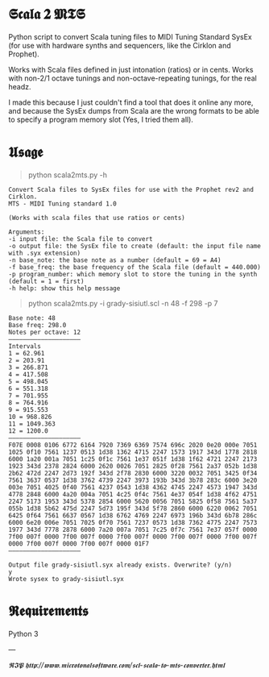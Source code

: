 # 𝕾𝖈𝖆𝖑𝖆 𝟐 𝕸𝕿𝕾

Python script to convert Scala tuning files to MIDI Tuning Standard SysEx (for use with hardware synths and sequencers, like the Cirklon and Prophet).

Works with Scala files defined in just intonation (ratios) or in cents. Works with non-2/1 octave tunings and non-octave-repeating tunings, for the real headz.

I made this because I just couldn't find a tool that does it online any more, and because the SysEx dumps from Scala are the wrong formats to be able to specify a program memory slot (Yes, I tried them all).

# 𝖀𝖘𝖆𝖌𝖊

> python scala2mts.py -h

```
Convert Scala files to SysEx files for use with the Prophet rev2 and Cirklon.
MTS - MIDI Tuning standard 1.0

(Works with scala files that use ratios or cents)

Arguments:
-i input file: the Scala file to convert
-o output file: the SysEx file to create (default: the input file name with .syx extension)
-n base_note: the base note as a number (default = 69 = A4)
-f base_freq: the base frequency of the Scala file (default = 440.000)
-p program_number: which memory slot to store the tuning in the synth (default = 1 = first)
-h help: show this help message
```

> python scala2mts.py -i grady-sisiutl.scl -n 48 -f 298 -p 7

```
Base note: 48
Base freq: 298.0
Notes per octave: 12
————————————————————
Intervals
1 = 62.961
2 = 203.91
3 = 266.871
4 = 417.508
5 = 498.045
6 = 551.318
7 = 701.955
8 = 764.916
9 = 915.553
10 = 968.826
11 = 1049.363
12 = 1200.0
————————————————————
F07E 0008 0106 6772 6164 7920 7369 6369 7574 696c 2020 0e20 000e 7051
1025 0f10 7561 1237 0513 1d38 1362 4715 2247 1573 1917 343d 1778 2818
6000 1a20 001a 7051 1c25 0f1c 7561 1e37 051f 1d38 1f62 4721 2247 2173
1923 343d 2378 2824 6000 2620 0026 7051 2825 0f28 7561 2a37 052b 1d38
2b62 472d 2247 2d73 192f 343d 2f78 2830 6000 3220 0032 7051 3425 0f34
7561 3637 0537 1d38 3762 4739 2247 3973 193b 343d 3b78 283c 6000 3e20
003e 7051 4025 0f40 7561 4237 0543 1d38 4362 4745 2247 4573 1947 343d
4778 2848 6000 4a20 004a 7051 4c25 0f4c 7561 4e37 054f 1d38 4f62 4751
2247 5173 1953 343d 5378 2854 6000 5620 0056 7051 5825 0f58 7561 5a37
055b 1d38 5b62 475d 2247 5d73 195f 343d 5f78 2860 6000 6220 0062 7051
6425 0f64 7561 6637 0567 1d38 6762 4769 2247 6973 196b 343d 6b78 286c
6000 6e20 006e 7051 7025 0f70 7561 7237 0573 1d38 7362 4775 2247 7573
1977 343d 7778 2878 6000 7a20 007a 7051 7c25 0f7c 7561 7e37 057f 0000
7f00 007f 0000 7f00 007f 0000 7f00 007f 0000 7f00 007f 0000 7f00 007f
0000 7f00 007f 0000 7f00 007f 0000 01F7
————————————————————

Output file grady-sisiutl.syx already exists. Overwrite? (y/n)
y
Wrote sysex to grady-sisiutl.syx
```

# 𝕽𝖊𝖖𝖚𝖎𝖗𝖊𝖒𝖊𝖓𝖙𝖘

Python 3

—

*𝕽𝕴𝕻 𝖍𝖙𝖙𝖕://𝖜𝖜𝖜.𝖒𝖎𝖈𝖗𝖔𝖙𝖔𝖓𝖆𝖑𝖘𝖔𝖋𝖙𝖜𝖆𝖗𝖊.𝖈𝖔𝖒/𝖘𝖈𝖑-𝖘𝖈𝖆𝖑𝖆-𝖙𝖔-𝖒𝖙𝖘-𝖈𝖔𝖓𝖛𝖊𝖗𝖙𝖊𝖗.𝖍𝖙𝖒𝖑*
